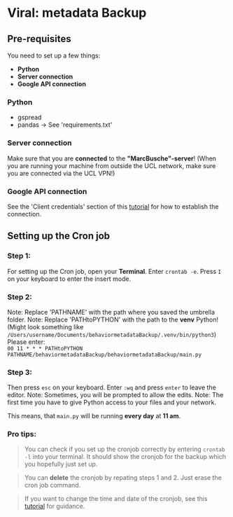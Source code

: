 # Viral: metadata Backup

## Pre-requisites
You need to set up a few things:
- **Python**
- **Server connection**
- **Google API connection**

### Python
- gspread
-  pandas
-> See 'requirements.txt'

### Server connection
Make sure that you are **connected** to the **"MarcBusche"-server**!
(When you are running your machine from outside the UCL network, make sure you are connected via the UCL VPN!)

### Google API connection
See the 'Client credentials' section of this [tutorial](https://gspread-pandas.readthedocs.io/en/latest/getting_started.html#installation-usage) for how to establish the connection.

## Setting up the Cron job
### Step 1:
For setting up the Cron job, open your **Terminal**.
Enter `crontab -e`.
Press `I` on your keyboard to enter the insert mode.

### Step 2:
Note: Replace 'PATHNAME' with the path where you saved the umbrella folder.
Note: Replace 'PATHtoPYTHON' with the path to the **venv** Python! (Might look something like `/Users/username/Documents/behaviormetadataBackup/.venv/bin/python3`)  
Please enter:  
`00 11 * * * PATHtoPYTHON PATHNAME/behaviormetadataBackup/behaviormetadataBackup/main.py`

### Step 3:
Then press `esc` on your keyboard.
Enter `:wq` and press `enter` to leave the editor.
Note: Sometimes, you will be prompted to allow the edits.
Note: The first time you have to give Python access to your files and your network.

This means, that `main.py` will be running **every day** at **11 am**.

### Pro tips:
> You can check if you set up the cronjob correctly by entering `crontab -l` into your terminal.
It should show the cronjob for the backup which you hopefully just set up.

> You can **delete** the cronjob by repating steps 1 and 2. Just erase the cron job command.

> If you want to change the time and date of the cronjob, see this [tutorial](https://medium.com/@justin_ng/how-to-run-your-script-on-a-schedule-using-crontab-on-macos-a-step-by-step-guide-a7ba539acf76) for guidance.